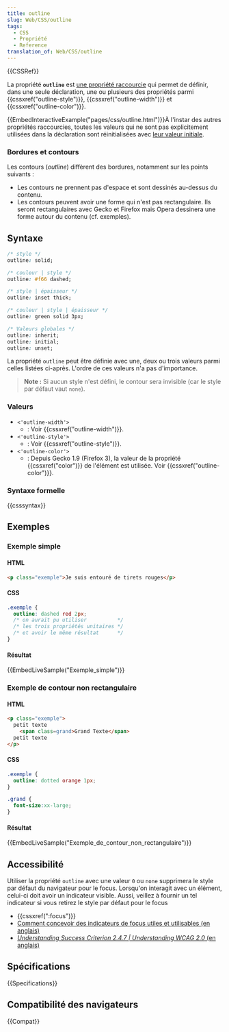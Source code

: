 ```yaml
---
title: outline
slug: Web/CSS/outline
tags:
  - CSS
  - Propriété
  - Reference
translation_of: Web/CSS/outline
---
```


{{CSSRef}}

La propriété **`outline`** est [une propriété raccourcie](/fr/docs/Web/CSS/Propri%C3%A9t%C3%A9s_raccourcies) qui permet de définir, dans une seule déclaration, une ou plusieurs des propriétés parmi {{cssxref("outline-style")}}, {{cssxref("outline-width")}} et {{cssxref("outline-color")}}.

{{EmbedInteractiveExample("pages/css/outline.html")}}À l'instar des autres propriétés raccourcies, toutes les valeurs qui ne sont pas explicitement utilisées dans la déclaration sont réinitialisées avec [leur valeur initiale](/fr/docs/Web/CSS/Valeur_initiale).

### Bordures et contours

Les contours (_outline_) diffèrent des bordures, notamment sur les points suivants :

- Les contours ne prennent pas d'espace et sont dessinés au-dessus du contenu.
- Les contours peuvent avoir une forme qui n'est pas rectangulaire. Ils seront rectangulaires avec Gecko et Firefox mais Opera dessinera une forme autour du contenu (cf. exemples).

## Syntaxe

```css
/* style */
outline: solid;

/* couleur | style */
outline: #f66 dashed;

/* style | épaisseur */
outline: inset thick;

/* couleur | style | épaisseur */
outline: green solid 3px;

/* Valeurs globales */
outline: inherit;
outline: initial;
outline: unset;
```

La propriété `outline` peut être définie avec une, deux ou trois valeurs parmi celles listées ci-après. L'ordre de ces valeurs n'a pas d'importance.

> **Note :** Si aucun style n'est défini, le contour sera invisible (car le style par défaut vaut `none`).

### Valeurs

- `<'outline-width'>`
  - : Voir {{cssxref("outline-width")}}.
- `<'outline-style'>`
  - : Voir {{cssxref("outline-style")}}.
- `<'outline-color'>`
  - : Depuis Gecko 1.9 (Firefox 3), la valeur de la propriété {{cssxref("color")}} de l'élément est utilisée. Voir {{cssxref("outline-color")}}.

### Syntaxe formelle

{{csssyntax}}

## Exemples

### Exemple simple

#### HTML

```html
<p class="exemple">Je suis entouré de tirets rouges</p>
```

#### CSS

```css
.exemple {
  outline: dashed red 2px;
  /* on aurait pu utiliser          */
  /* les trois propriétés unitaires */
  /* et avoir le même résultat      */
}
```

#### Résultat

{{EmbedLiveSample("Exemple_simple")}}

### Exemple de contour non rectangulaire

#### HTML

```html
<p class="exemple">
  petit texte
    <span class=grand>Grand Texte</span>
  petit texte
</p>
```

#### CSS

```css
.exemple {
  outline: dotted orange 1px;
}

.grand {
  font-size:xx-large;
}
```

#### Résultat

{{EmbedLiveSample("Exemple_de_contour_non_rectangulaire")}}

## Accessibilité

Utiliser la propriété `outline` avec une valeur `0` ou `none` supprimera le style par défaut du navigateur pour le focus. Lorsqu'on interagit avec un élément, celui-ci doit avoir un indicateur visible. Aussi, veillez à fournir un tel indicateur si vous retirez le style par défaut pour le focus

- {{cssxref(":focus")}}
- [Comment concevoir des indicateurs de focus utiles et utilisables (en anglais)](https://www.deque.com/blog/give-site-focus-tips-designing-usable-focus-indicators/)
- [_Understanding Success Criterion 2.4.7  | Understanding WCAG 2.0_ (en anglais)](https://www.w3.org/TR/UNDERSTANDING-WCAG20/navigation-mechanisms-focus-visible.html)

## Spécifications

{{Specifications}}

## Compatibilité des navigateurs

{{Compat}}

